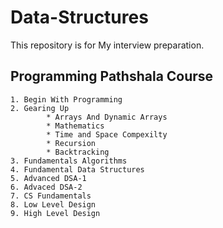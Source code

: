 # Data-Structures
This repository is for My interview preparation.

## Programming Pathshala Course 
    1. Begin With Programming
    2. Gearing Up
            * Arrays And Dynamic Arrays
            * Mathematics
            * Time and Space Compexilty
            * Recursion 
            * Backtracking
    3. Fundamentals Algorithms
    4. Fundamental Data Structures
    5. Advanced DSA-1
    6. Advaced DSA-2
    7. CS Fundamentals
    8. Low Level Design
    9. High Level Design



